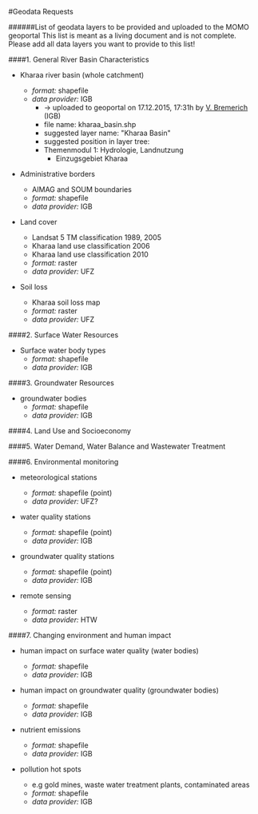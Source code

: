 
#Geodata Requests

######List of geodata layers to be provided and uploaded to the MOMO geoportal
This list is meant as a living document and is not complete. Please add all data layers you want to provide to this list!


####1. General River Basin Characteristics
  - Kharaa river basin (whole catchment)
    - *format:* shapefile
    - *data provider:* IGB
      -  -> uploaded to geoportal on 17.12.2015, 17:31h by [V. Bremerich](https://github.com/vanbremer) (IGB)
      -  file name: kharaa_basin.shp
      -  suggested layer name: "Kharaa Basin"
      -  suggested position in layer tree: 
        - Themenmodul 1: Hydrologie, Landnutzung
  	      - Einzugsgebiet Kharaa

  
  - Administrative borders
    - AIMAG and SOUM boundaries
    - *format:* shapefile
    - *data provider:* IGB
  
  - Land cover
    - Landsat 5 TM classification 1989, 2005
    - Kharaa land use classification 2006
    - Kharaa land use classification 2010
    - *format:* raster
    - *data provider:* UFZ
    
  - Soil loss
    - Kharaa soil loss map
    - *format:* raster
    - *data provider:* UFZ
  
####2. Surface Water Resources
  - Surface water body types
    - *format:* shapefile
    - *data provider:* IGB

####3. Groundwater Resources
  - groundwater bodies
    - *format:* shapefile
    - *data provider:* IGB
    
####4. Land Use and Socioeconomy

####5. Water Demand, Water Balance and Wastewater Treatment

####6. Environmental monitoring
  - meteorological stations
    - *format:* shapefile (point)
    - *data provider:* UFZ?
    
  - water quality stations
    - *format:* shapefile (point)
    - *data provider:* IGB
    
  - groundwater quality stations
    - *format:* shapefile (point)
    - *data provider:* IGB
    
  - remote sensing
    - *format:* raster
    - *data provider:* HTW

####7. Changing environment and human impact
  - human impact on surface water quality (water bodies)
    - *format:* shapefile
    - *data provider:* IGB
    
  - human impact on groundwater quality (groundwater bodies)
    - *format:* shapefile
    - *data provider:* IGB
    
  - nutrient emissions
    - *format:* shapefile
    - *data provider:* IGB
    
  - pollution hot spots
    - e.g gold mines, waste water treatment plants, contaminated areas
    - *format:* shapefile
    - *data provider:* IGB

